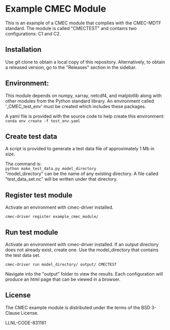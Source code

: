 # Example CMEC Module  

This is an example of a CMEC module that complies with the CMEC-MDTF standard. The module is called "CMECTEST" and contains two configurations: C1 and C2.  

## Installation
Use git clone to obtain a local copy of this repository. Alternatively, to obtain a released version, go to the "Releases" section in the sidebar.

## Environment:  
This module depends on numpy, xarray, netcdf4, and matplotlib along with other modules from the Python standard library. An environment called '_CMEC_test_env' must be created which includes these packages.

A yaml file is provided with the source code to help create this environment:  
`conda env create -f test_env.yaml`

## Create test data  
A script is provided to generate a test data file of approximately 1 Mb in size.   

The command is:  
`python make_test_data.py model_directory`  
"model_directory" can be the name of any existing directory. A file called "test_data_set.nc" will be written under that directory.  

## Register test module  
Activate an environment with cmec-driver installed.  

`cmec-driver register example_cmec_module/`  

## Run test module  
Activate an environment with cmec-driver installed.
If an output directory does not already exist, create one. Use the model_directory that contains the test data set.  

`cmec-driver run model_directory/ output/ CMECTEST`  

Navigate into the "output" folder to view the results. Each configuration will produce an html page that can be viewed in a browser.

## License
The CMEC example module is distributed under the terms of the BSD 3-Clause License.  

LLNL-CODE-831161

